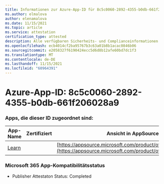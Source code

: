 ```yaml
---
title: Informationen zur Azure-App-ID für 8c5c0060-2892-4355-b0db-661f206028a9
ms.author: elmalova
author: elenamalova
ms.date: 11/15/2021
ms.topic: article
ms.service: attestation
certification_type: attested
description: Alle verfügbaren Sicherheits- und Complianceinformationen für 8c5c0060-2892-4355-b0db-661f206028a9.
ms.openlocfilehash: ecb4014cf2ba95767b3c63a01b8b1acac0846b06
ms.sourcegitcommit: e2058327f6190424ecc5d6d8b12afe60bd7dc1f3
ms.translationtype: MT
ms.contentlocale: de-DE
ms.lasthandoff: 11/15/2021
ms.locfileid: "60964391"
---
```

# <a name="azure-app-id-8c5c0060-2892-4355-b0db-661f206028a9"></a>Azure-App-ID: 8c5c0060-2892-4355-b0db-661f206028a9


### <a name="apps-associated-with-this-id"></a>Apps, die dieser ID zugeordnet sind:
| **App-Name** | **Zertifiziert** | **Ansicht in AppSource** |
|--------------|---------------|-----------------------|
| [Learn](https://docs.microsoft.com/microsoft-365-app-certification/forward/WA200001308) |  | [https://appsource.microsoft.com/product/office/WA200001308](https://appsource.microsoft.com/product/office/WA200001308) |

### <a name="microsoft-365-app-compliance-status"></a>Microsoft 365 App-Kompatibilitätsstatus
- Publisher Attestaton Status: Completed
